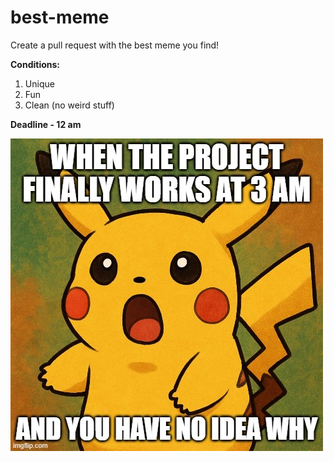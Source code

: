 # best-meme  
Create a pull request with the best meme you find!

**Conditions:**  
1) Unique  
2) Fun  
3) Clean (no weird stuff)

**Deadline - 12 am**

![image](https://github.com/kxrthikeya/HTF25-Git-GitHub-Workshop/blob/main/aa2bqh.jpg?raw=true)
